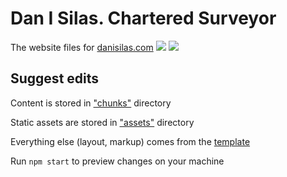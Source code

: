 # Dan I Silas. Chartered Surveyor

The website files for [danisilas.com](http://danisilas.com) [![](https://circleci.com/gh/omrilotan/danisilas.com.svg?style=svg)](https://circleci.com/gh/omrilotan/danisilas.com) ![](https://github.com/omrilotan/danisilas.com/workflows/publish/badge.svg)

## Suggest edits

Content is stored in ["chunks"](./chunks) directory

Static assets are stored in ["assets"](./assets) directory

Everything else (layout, markup) comes from the [template](./template.html)

Run `npm start` to preview changes on your machine
